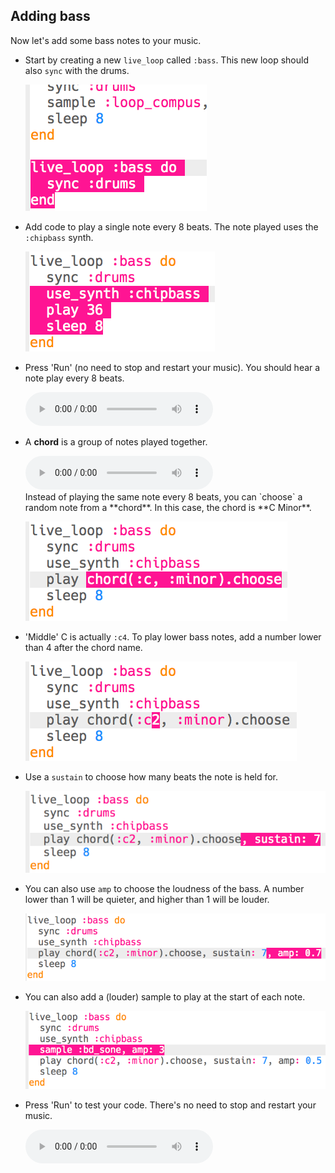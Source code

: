 ## Adding bass

Now let's add some bass notes to your music.

+ Start by creating a new `live_loop` called `:bass`. This new loop should also `sync` with the drums.
    
    ![截圖](images/dj-bass-loop.png)

+ Add code to play a single note every 8 beats. The note played uses the `:chipbass` synth.
    
    ![螢幕截圖](images/dj-bass-note.png)

+ Press 'Run' (no need to stop and restart your music). You should hear a note play every 8 beats.
    
    <div id="audio-preview" class="pdf-hidden">
      <audio controls preload> <source src="resources/bass-single.mp3" type="audio/mpeg"> Your browser does not support the <code>audio</code> element. </audio>
    </div>
+ A **chord** is a group of notes played together.
    
    <div id="audio-preview" class="pdf-hidden">
      <audio controls preload> <source src="resources/chord.mp3" type="audio/mpeg"> Your browser does not support the <code>audio</code> element. </audio>
    </div>
    Instead of playing the same note every 8 beats, you can `choose` a random note from a **chord**. In this case, the chord is **C Minor**.
    
    ![截圖](images/dj-bass-random-note.png)

+ 'Middle' C is actually `:c4`. To play lower bass notes, add a number lower than 4 after the chord name.
    
    ![截圖](images/dj-bass-lower-note.png)

+ Use a `sustain` to choose how many beats the note is held for.
    
    ![截圖](images/dj-bass-longer-note.png)

+ You can also use `amp` to choose the loudness of the bass. A number lower than 1 will be quieter, and higher than 1 will be louder.
    
    ![截圖](images/dj-bass-amp.png)

+ You can also add a (louder) sample to play at the start of each note.
    
    ![截圖](images/dj-bass-sample.png)

+ Press 'Run' to test your code. There's no need to stop and restart your music.
    
    <div id="audio-preview" class="pdf-hidden">
      <audio controls preload> <source src="resources/bass.mp3" type="audio/mpeg"> Your browser does not support the <code>audio</code> element. </audio>
    </div>